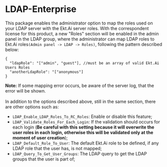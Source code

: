 # LDAP-Enterprise

This package enables the administrator option to map the roles used on your LDAP server with the Ekt.Ai server roles.
With the correspondent license for this product, a new "Roles" section will be enabled in the admin panel in the LDAP group, 
where the administrator can map LDAP roles to Ekt.Ai roles`(Admin panel -> LDAP -> Roles)`, following the pattern described below:

```
{
  "ldapRole": "["admin", "guest"], //must be an array of valid Ekt.Ai Users Roles
  "anotherLdapRole": "["anonymous"]
}

```
**Note:** If some mapping error occurs, be aware of the server log, that the error will be shown.
<br/>
<br/>
In addition to the options described above, still in the same section, there are other options such as:
* `LDAP_Enable_LDAP_Roles_To_RC_Roles`: Enable or disable this feature;
* `LDAP_Validate_Roles_For_Each_Login`: If the validation should occurs for each login (**Be careful with this setting because it will overwrite 
the user roles in each login, otherwise this will be validated only at the moment of user creation**);
* `LDAP_Default_Role_To_User`: The default Ekt.Ai role to be defined, if any LDAP role that the user has, is not mapped;
* `LDAP_Query_To_Get_User_Groups`: The LDAP query to get the LDAP groups that the user is part of;
